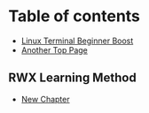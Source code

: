 # Table of contents

* [Linux Terminal Beginner Boost](README.md)
* [Another Top Page](untitled.md)

## RWX Learning Method

* [New Chapter](rwx-learning-method/untitled.md)

